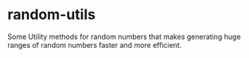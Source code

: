 random-utils
============

Some Utility methods for random numbers that makes generating huge ranges of random numbers faster and more efficient.
